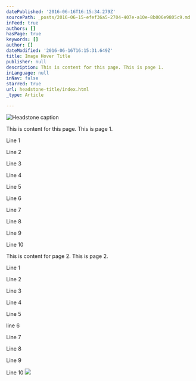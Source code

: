 ```yaml
---
datePublished: '2016-06-16T16:15:34.279Z'
sourcePath: _posts/2016-06-15-efef36a5-2704-407e-a10e-8b006e9805c9.md
inFeed: true
authors: []
hasPage: true
keywords: []
author: []
dateModified: '2016-06-16T16:15:31.649Z'
title: Image Hover Title
publisher: null
description: This is content for this page. This is page 1.
inLanguage: null
inNav: false
starred: true
url: headstone-title/index.html
_type: Article

---
```

![Headstone caption](https://the-grid-user-content.s3-us-west-2.amazonaws.com/f2c5ee44-c7c2-428b-b342-988b0fc4e09f.jpg)

This is content for this page. This is page 1\.

Line 1

Line 2

Line 3

Line 4

Line 5

Line 6

Line 7

Line 8

Line 9

Line 10

This is content for page 2\. This is page 2\.

Line 1

Line 2

Line 3

Line 4

Line 5

line 6

Line 7

Line 8

Line 9

Line 10
![](https://the-grid-user-content.s3-us-west-2.amazonaws.com/44e4e12c-e2f6-4b3b-93b9-a2803182ddd1.jpg)